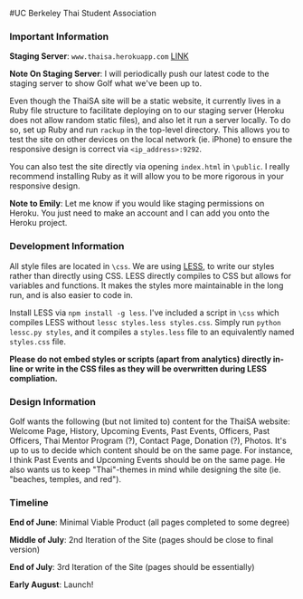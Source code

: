#UC Berkeley Thai Student Association

### Important Information


__Staging Server__: `www.thaisa.herokuapp.com` [LINK](http://thaisa.herokuapp.com)

__Note On Staging Server__: I will periodically push our latest code to the staging server to show Golf what we've been up to.



Even though the ThaiSA site will be a static website, it currently lives in a Ruby file structure to facilitate deploying on to our staging server (Heroku does not allow random static files), and also let it run a server locally. To do so, set up Ruby and run `rackup` in the top-level directory. This allows you to test the site on other devices on the local network (ie. iPhone) to ensure the responsive design is correct via `<ip_address>:9292`. 

You can also test the site directly via opening `index.html` in `\public`. I really recommend installing Ruby as it will allow you to be more rigorous in your responsive design.

__Note to Emily__: Let me know if you would like staging permissions on Heroku. You just need to make an account and I can add you onto the Heroku project. 

### Development Information 


All style files are located in `\css`. We are using [LESS](http://lesscss.org/), to write our styles rather than directly using CSS. LESS directly compiles to CSS but allows for variables and functions. It makes the styles more maintainable in the long run, and is also easier to code in. 

Install LESS via `npm install -g less`. I've included a script in `\css` which compiles LESS without `lessc styles.less styles.css`. Simply run `python lessc.py styles`, and it compiles a `styles.less` file to an equivalently named `styles.css` file. 

__Please do not embed styles or scripts (apart from analytics) directly in-line or write in the CSS files as they will be overwritten during LESS compliation.__


### Design Information 

Golf wants the following (but not limited to) content for the ThaiSA website: Welcome Page, History, Upcoming Events, Past Events, Officers, Past Officers, Thai Mentor Program (?), Contact Page, Donation (?), Photos. It's up to us to decide which content should be on the same page. For instance, I think Past Events and Upcoming Events should be on the same page. He also wants us to keep "Thai"-themes in mind while designing the site (ie. "beaches, temples, and red"). 

### Timeline

__End of June__: Minimal Viable Product (all pages completed to some degree)

__Middle of July__: 2nd Iteration of the Site (pages should be close to final version)

__End of July__: 3rd Iteration of the Site (pages should be essentially)

__Early August__: Launch!
